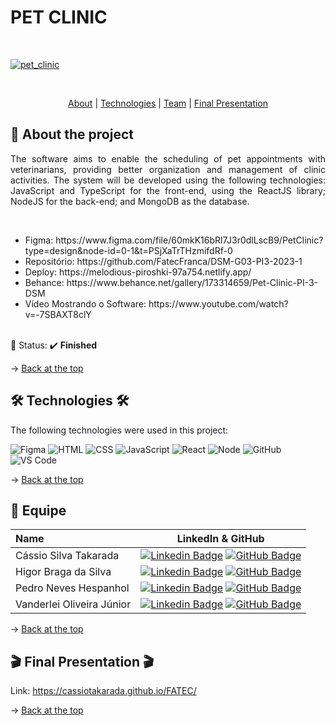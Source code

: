 # PET CLINIC

<br id="topo">

[![pet_clinic](https://img.youtube.com/vi/8mgu3Xx5eGk/0.jpg)](https://www.youtube.com/watch?v=8mgu3Xx5eGk)

</br><p align="center">
    <a href="#sobre">About</a>  |     <a href="#tecnologias">Technologies</a>  |  <a href="#equipe">Team</a>  |  <a href="#final">Final Presentation</a>
</p>

<span id="sobre">

## :bookmark_tabs: About the project

<p align="justify">The software aims to enable the scheduling of pet appointments with veterinarians, providing better organization and management of clinic activities. The system will be developed using the following technologies: JavaScript and TypeScript for the front-end, using the ReactJS library; NodeJS for the back-end; and MongoDB as the database.</p></br>
  
<ul>
  <li>Figma: https://www.figma.com/file/60mkK16bRl7J3r0dlLscB9/PetClinic?type=design&node-id=0-1&t=PSjXaTrTHzmifdRf-0</li>
  <li>Repositório: https://github.com/FatecFranca/DSM-G03-PI3-2023-1</li>
  <li>Deploy: https://melodious-piroshki-97a754.netlify.app/</li>
  <li>Behance: https://www.behance.net/gallery/173314659/Pet-Clinic-PI-3-DSM</li>
  <li>Vídeo Mostrando o Software: https://www.youtube.com/watch?v=-7SBAXT8clY</li></br>
</ul>

:pushpin: Status: :heavy_check_mark: **Finished**

→ [Back at the top](#topo)

<span id="tecnologias">

## 🛠️ Technologies 🛠️ 

The following technologies were used in this project:
    
<img src="https://img.shields.io/badge/Figma-20232A?style=for-the-badge&logo=figma&logoColor=DC143C" alt="Figma" />
<img src="https://img.shields.io/badge/HTML5-20232A?style=for-the-badge&logo=html5&logoColor=E34F26" alt="HTML" />
<img src="https://img.shields.io/badge/CSS3-20232A?style=for-the-badge&logo=css3&logoColor=1572B6" alt="CSS" />
<img src="https://img.shields.io/badge/JavaScript-20232A?style=for-the-badge&logo=html5&logoColor=E34F26" alt="JavaScript" />
<img src="https://img.shields.io/badge/React-20232A?style=for-the-badge&logo=react&logoColor=61DAFB" alt="React" />
<img src="https://img.shields.io/badge/Node.js-43853D?style=for-the-badge&logo=node.js&logoColor=white" alt="Node" />
<img src="https://img.shields.io/badge/GitHub-20232A?style=for-the-badge&logo=github&logoColor=white" alt="GitHub" />
<img src="https://img.shields.io/badge/VS_Code-20232A?style=for-the-badge&logo=visual%20studio%20code&logoColor=0078D4" alt="VS Code" />

→ [Back at the top](#topo)

<span id="equipe">

## :busts_in_silhouette: Equipe
    
| Name                    | LinkedIn & GitHub |
| :-----------------------| :---------------------------------------------------------------------------------------------------------------------------------------------------------------------------------------------------------------------------------------------------------------------------: | 
| Cássio Silva Takarada | [![Linkedin Badge](https://img.shields.io/badge/Linkedin-blue?style=flat-square&logo=Linkedin&logoColor=white)](https://www.linkedin.com/in/cassiosilvatakarada7/) [![GitHub Badge](https://img.shields.io/badge/GitHub-111217?style=flat-square&logo=github&logoColor=white)](https://github.com/cassiotakarada) |    
| Higor Braga da Silva | [![Linkedin Badge](https://img.shields.io/badge/Linkedin-blue?style=flat-square&logo=Linkedin&logoColor=white)](https://www.linkedin.com/in/higor-braga-99010ba1/) [![GitHub Badge](https://img.shields.io/badge/GitHub-111217?style=flat-square&logo=github&logoColor=white)](https://github.com/bragahigor) |    
| Pedro Neves Hespanhol | [![Linkedin Badge](https://img.shields.io/badge/Linkedin-blue?style=flat-square&logo=Linkedin&logoColor=white)](https://www.linkedin.com/in/pedro-neves-hespanhol-a00a44185/) [![GitHub Badge](https://img.shields.io/badge/GitHub-111217?style=flat-square&logo=github&logoColor=white)](https://github.com/PedroNevesHespanhol) |
| Vanderlei Oliveira Júnior | [![Linkedin Badge](https://img.shields.io/badge/Linkedin-blue?style=flat-square&logo=Linkedin&logoColor=white)](https://www.linkedin.com/in/vanderleioliveirajr/) [![GitHub Badge](https://img.shields.io/badge/GitHub-111217?style=flat-square&logo=github&logoColor=white)](https://github.com/VanderleiJunior) |


→ [Back at the top](#topo)

<span id="final">

## :clapper: Final Presentation :clapper:
    
Link: https://cassiotakarada.github.io/FATEC/
    

→ [Back at the top](#topo)
